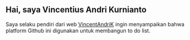 ## Hai, saya Vincentius Andri Kurnianto

Saya selaku pendiri dari web [VincentAndriK](https://www.vincentandrik.id) ingin menyampaikan bahwa platform Github ini digunakan untuk membangun to do list.
